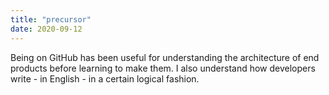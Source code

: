 ```yaml
---
title: "precursor"
date: 2020-09-12
---
```

Being on GitHub has been useful for understanding the architecture of end products before learning to make them. I also understand how developers write - in English - in a certain logical fashion.
